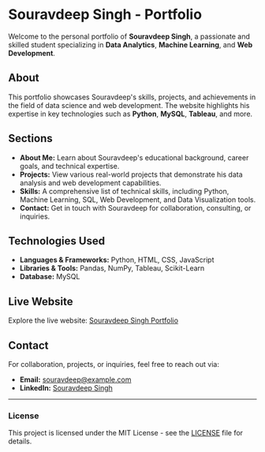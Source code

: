 # Souravdeep Singh - Portfolio

Welcome to the personal portfolio of **Souravdeep Singh**, a passionate and skilled student specializing in **Data Analytics**, **Machine Learning**, and **Web Development**.

## About
This portfolio showcases Souravdeep's skills, projects, and achievements in the field of data science and web development. The website highlights his expertise in key technologies such as **Python**, **MySQL**, **Tableau**, and more.

## Sections

- **About Me:** Learn about Souravdeep's educational background, career goals, and technical expertise.
- **Projects:** View various real-world projects that demonstrate his data analysis and web development capabilities.
- **Skills:** A comprehensive list of technical skills, including Python, Machine Learning, SQL, Web Development, and Data Visualization tools.
- **Contact:** Get in touch with Souravdeep for collaboration, consulting, or inquiries.

## Technologies Used

- **Languages & Frameworks:** Python, HTML, CSS, JavaScript
- **Libraries & Tools:** Pandas, NumPy, Tableau, Scikit-Learn
- **Database:** MySQL

## Live Website

Explore the live website: [Souravdeep Singh Portfolio](https://souravv2412.github.io/Souravv2412-Souravdeep-Portfolio-Website/index.html)

## Contact

For collaboration, projects, or inquiries, feel free to reach out via:

- **Email:** souravdeep@example.com
- **LinkedIn:** [Souravdeep Singh](https://www.linkedin.com/in/souravdeep)

---

### License

This project is licensed under the MIT License - see the [LICENSE](LICENSE) file for details.
